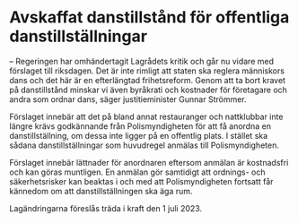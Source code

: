 # Avskaffat danstillstånd för offentliga danstillställningar

– Regeringen har omhänder­tagit Lagrådets kritik och går nu vidare med förslaget till riksdagen. Det är inte rimligt att staten ska reglera människors dans och det här är en efter­längtad frihets­reform. Genom att ta bort kravet på dans­tillstånd minskar vi även byråkrati och kostnader för före­tagare och andra som ordnar dans, säger justitie­minister Gunnar Strömmer.

Förslaget innebär att det på bland annat restau­ranger och natt­klubbar inte längre krävs god­kännande från Polis­myndig­heten för att få anordna en dans­till­ställning, om dessa inte ligger på en offentlig plats. I stället ska sådana dans­till­ställningar som huvud­regel anmälas till Polis­myndigheten.

Förslaget innebär lättnader för anord­naren eftersom anmälan är kostnadsfri och kan göras muntligen. En anmälan gör samtidigt att ordnings\- och säkerhets­risker kan beaktas i och med att Polis­myndig­heten fortsatt får känne­dom om att dans­till­ställ­ningen ska äga rum.

Lagändringarna föreslås träda i kraft den 1 juli 2023\.
